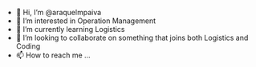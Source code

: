 - 👋 Hi, I’m @araquelmpaiva
- 👀 I’m interested in Operation Management
- 🌱 I’m currently learning Logistics 
- 💞️ I’m looking to collaborate on something that joins both Logistics and Coding 
- 📫 How to reach me ...

<!---
araquelmpaiva/araquelmpaiva is a ✨ special ✨ repository because its `README.md` (this file) appears on your GitHub profile.
You can click the Preview link to take a look at your changes.
--->
